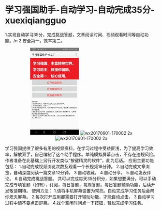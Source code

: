 # 学习强国助手-自动学习-自动完成35分-xuexiqiangguo

1.实现自动学习35分，完成挑战答题，文章阅读时间、视频观看时间等自动功能。/n
2.安全第一，效率第二。


<p align="center">
<img width=32% alt="wx20170601-170002 2x" src="slt001.jpg"> <img width=32% alt="wx20170601-170002 2x" src="https://user-images.githubusercontent.com/9360037/48965802-0a1a6100-efff-11e8-8d56-54cb2a17bdd9.png"> <img width=32% alt="wx20170601-170002 2x" src="https://user-images.githubusercontent.com/9360037/48965844-ea376d00-efff-11e8-8802-6f48680ee78a.png">
</p>

学习强国提供了很多有用的视频资料，在学习过程中受益匪浅，为了提高学习效率，解放双手，自己编制了这个助手程序。单纯模拟屏幕点击，不存在违规风险。作者准备在此基础上另行开发类似“按键精灵的软件”，此为后话。
应用主要功能包括：
1.自动完成视频浏览次数及观看一个长视频18分钟。
2.自动完成文章浏览，自动深度阅读一篇文章12分钟。
3.自动收藏。
4.自动分享。
5.自动发表评论。
6.自动完成挑战答题。
共可以完成每天35分积分，如果想要满分，可以手动完成专项答题（如有），订阅，每日答题，每周答题。每日答题辅助功能，后续开发敬请期待。
使用方法：
1.请将手机屏幕设置为常亮。自动完成学习任务后会帮你熄灭屏幕。
2.每次打开应用都需要打开辅助功能，才能自动点击。
3.自动学习过程中请不要点击屏幕。
4.找个空闲时间点一下按钮，轻松完成学习任务。
